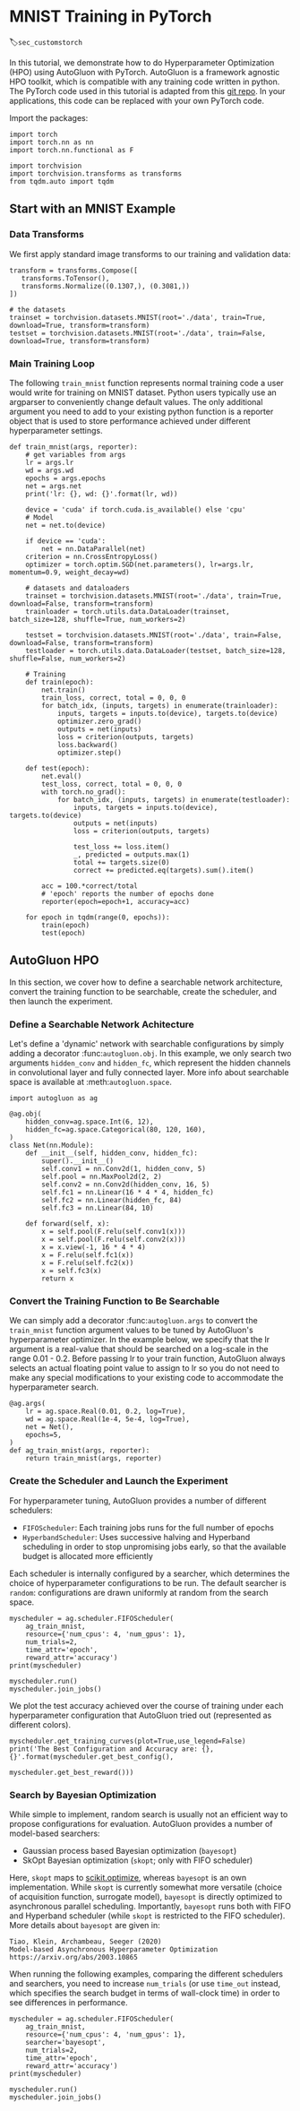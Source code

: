 # MNIST Training in PyTorch
:label:`sec_customstorch`

In this tutorial, we demonstrate how to do Hyperparameter Optimization (HPO) using AutoGluon with PyTorch.
AutoGluon is a framework agnostic HPO toolkit, which is compatible with any training code written in python. The PyTorch code used in this tutorial is adapted from this [git repo](https://github.com/kuangliu/pytorch-cifar). In your applications, this code can be replaced with your own PyTorch code.

Import the packages:

```{.python .input}
import torch
import torch.nn as nn
import torch.nn.functional as F

import torchvision
import torchvision.transforms as transforms
from tqdm.auto import tqdm
```

## Start with an MNIST Example

### Data Transforms

We first apply standard image transforms to our training and validation data:

```{.python .input}
transform = transforms.Compose([
   transforms.ToTensor(),
   transforms.Normalize((0.1307,), (0.3081,))
])

# the datasets
trainset = torchvision.datasets.MNIST(root='./data', train=True, download=True, transform=transform)
testset = torchvision.datasets.MNIST(root='./data', train=False, download=True, transform=transform)
```

### Main Training Loop

The following `train_mnist` function represents normal training code a user would write for
training on MNIST dataset. Python users typically use an argparser to conveniently
change default values. The only additional argument you need to add to your existing python function is a reporter object that is used to store performance achieved under different hyperparameter settings.

```{.python .input}
def train_mnist(args, reporter):
    # get variables from args
    lr = args.lr
    wd = args.wd
    epochs = args.epochs
    net = args.net
    print('lr: {}, wd: {}'.format(lr, wd))

    device = 'cuda' if torch.cuda.is_available() else 'cpu'
    # Model
    net = net.to(device)

    if device == 'cuda':
        net = nn.DataParallel(net)
    criterion = nn.CrossEntropyLoss()
    optimizer = torch.optim.SGD(net.parameters(), lr=args.lr, momentum=0.9, weight_decay=wd)

    # datasets and dataloaders
    trainset = torchvision.datasets.MNIST(root='./data', train=True, download=False, transform=transform)
    trainloader = torch.utils.data.DataLoader(trainset, batch_size=128, shuffle=True, num_workers=2)

    testset = torchvision.datasets.MNIST(root='./data', train=False, download=False, transform=transform)
    testloader = torch.utils.data.DataLoader(testset, batch_size=128, shuffle=False, num_workers=2)

    # Training
    def train(epoch):
        net.train()
        train_loss, correct, total = 0, 0, 0
        for batch_idx, (inputs, targets) in enumerate(trainloader):
            inputs, targets = inputs.to(device), targets.to(device)
            optimizer.zero_grad()
            outputs = net(inputs)
            loss = criterion(outputs, targets)
            loss.backward()
            optimizer.step()

    def test(epoch):
        net.eval()
        test_loss, correct, total = 0, 0, 0
        with torch.no_grad():
            for batch_idx, (inputs, targets) in enumerate(testloader):
                inputs, targets = inputs.to(device), targets.to(device)
                outputs = net(inputs)
                loss = criterion(outputs, targets)

                test_loss += loss.item()
                _, predicted = outputs.max(1)
                total += targets.size(0)
                correct += predicted.eq(targets).sum().item()

        acc = 100.*correct/total
        # 'epoch' reports the number of epochs done
        reporter(epoch=epoch+1, accuracy=acc)

    for epoch in tqdm(range(0, epochs)):
        train(epoch)
        test(epoch)
```
## AutoGluon HPO

In this section, we cover how to define a searchable network architecture, convert the training function to be searchable, create the scheduler, and then launch the experiment.

### Define a Searchable Network Achitecture

Let's define a 'dynamic' network with searchable configurations by simply adding a decorator :func:`autogluon.obj`. In this example, we only search two arguments `hidden_conv` and
`hidden_fc`, which represent the hidden channels in convolutional layer and fully connected layer. 
More info about searchable space is available at :meth:`autogluon.space`.

```{.python .input}
import autogluon as ag

@ag.obj(
    hidden_conv=ag.space.Int(6, 12),
    hidden_fc=ag.space.Categorical(80, 120, 160),
)
class Net(nn.Module):
    def __init__(self, hidden_conv, hidden_fc):
        super().__init__()
        self.conv1 = nn.Conv2d(1, hidden_conv, 5)
        self.pool = nn.MaxPool2d(2, 2)
        self.conv2 = nn.Conv2d(hidden_conv, 16, 5)
        self.fc1 = nn.Linear(16 * 4 * 4, hidden_fc)
        self.fc2 = nn.Linear(hidden_fc, 84)
        self.fc3 = nn.Linear(84, 10)

    def forward(self, x):
        x = self.pool(F.relu(self.conv1(x)))
        x = self.pool(F.relu(self.conv2(x)))
        x = x.view(-1, 16 * 4 * 4)
        x = F.relu(self.fc1(x))
        x = F.relu(self.fc2(x))
        x = self.fc3(x)
        return x
```

### Convert the Training Function to Be Searchable

We can simply add a decorator :func:`autogluon.args` to convert the `train_mnist` function argument values to be tuned by AutoGluon's hyperparameter optimizer. In the example below, we specify that the lr argument is a real-value that should be searched on a log-scale in the range 0.01 - 0.2. Before passing lr to your train function, AutoGluon always selects an actual floating point value to assign to lr so you do not need to make any special modifications to your existing code to accommodate the hyperparameter search.

```{.python .input}
@ag.args(
    lr = ag.space.Real(0.01, 0.2, log=True),
    wd = ag.space.Real(1e-4, 5e-4, log=True),
    net = Net(),
    epochs=5,
)
def ag_train_mnist(args, reporter):
    return train_mnist(args, reporter)
```



### Create the Scheduler and Launch the Experiment

For hyperparameter tuning, AutoGluon provides a number of different schedulers:

- `FIFOScheduler`: Each training jobs runs for the full number of epochs
- `HyperbandScheduler`: Uses successive halving and Hyperband scheduling in
   order to stop unpromising jobs early, so that the available budget is allocated
   more efficiently

Each scheduler is internally configured by a searcher, which determines the choice
of hyperparameter configurations to be run. The default searcher is `random`:
configurations are drawn uniformly at random from the search space.

```{.python .input}
myscheduler = ag.scheduler.FIFOScheduler(
    ag_train_mnist,
    resource={'num_cpus': 4, 'num_gpus': 1},
    num_trials=2,
    time_attr='epoch',
    reward_attr='accuracy')
print(myscheduler)
```

```{.python .input}
myscheduler.run()
myscheduler.join_jobs()
```

We plot the test accuracy achieved over the course of training under each hyperparameter configuration that AutoGluon tried out (represented as different colors).

```{.python .input}
myscheduler.get_training_curves(plot=True,use_legend=False)
print('The Best Configuration and Accuracy are: {}, {}'.format(myscheduler.get_best_config(),
                                                               myscheduler.get_best_reward()))
```

### Search by Bayesian Optimization

While simple to implement, random search is usually not an efficient way to
propose configurations for evaluation. AutoGluon provides a number of model-based
searchers:

- Gaussian process based Bayesian optimization (`bayesopt`)
- SkOpt Bayesian optimization (`skopt`; only with FIFO scheduler)

Here, `skopt` maps to [scikit.optimize](https://scikit-optimize.github.io/stable/),
whereas `bayesopt` is an own implementation. While `skopt` is currently somewhat
more versatile (choice of acquisition function, surrogate model), `bayesopt`
is directly optimized to asynchronous parallel scheduling. Importantly, `bayesopt`
runs both with FIFO and Hyperband scheduler (while `skopt` is restricted to the
FIFO scheduler). More details about `bayesopt` are given in:

    Tiao, Klein, Archambeau, Seeger (2020)
    Model-based Asynchronous Hyperparameter Optimization
    https://arxiv.org/abs/2003.10865

When running the following examples, comparing the different schedulers and
searchers, you need to increase `num_trials` (or use `time_out` instead, which
specifies the search budget in terms of wall-clock time) in order to see
differences in performance.

```{.python .input}
myscheduler = ag.scheduler.FIFOScheduler(
    ag_train_mnist,
    resource={'num_cpus': 4, 'num_gpus': 1},
    searcher='bayesopt',
    num_trials=2,
    time_attr='epoch',
    reward_attr='accuracy')
print(myscheduler)
```

```{.python .input}
myscheduler.run()
myscheduler.join_jobs()
```

